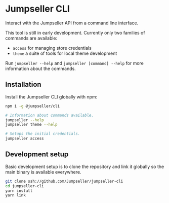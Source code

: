 # Jumpseller CLI

Interact with the Jumpseller API from a command line interface.

This tool is still in early development. Currently only two families of commands are available:

- `access` for managing store credentials
- `theme` a suite of tools for local theme development

Run `jumpseller --help` and `jumpseller [command] --help` for more information about the commands.

## Installation

Install the Jumpseller CLI globally with npm:

```bash
npm i -g @jumpseller/cli
```

```bash
# Information about commands available.
jumpseller --help
jumpseller theme --help

# Setups the initial credentials.
jumpseller access
```

## Development setup

Basic development setup is to clone the repository and link it globally so the main binary is available everywhere.

```bash
git clone ssh://github.com/Jumpseller/jumpseller-cli
cd jumpseller-cli
yarn install
yarn link
```
